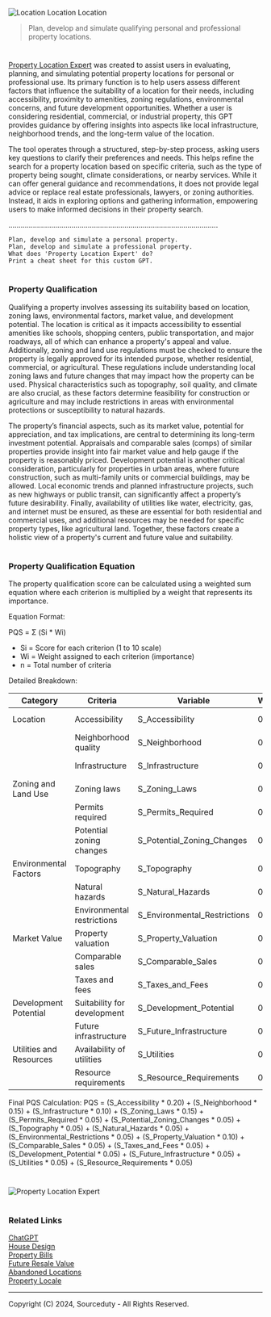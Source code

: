 ![Location Location Location](https://github.com/user-attachments/assets/42481b29-2a12-4350-9d99-285ad91ee1a2)

> Plan, develop and simulate qualifying personal and professional property locations.

#

[Property Location Expert](https://chatgpt.com/g/g-dcOOpiQPR-property-location-expert) was created to assist users in evaluating, planning, and simulating potential property locations for personal or professional use. Its primary function is to help users assess different factors that influence the suitability of a location for their needs, including accessibility, proximity to amenities, zoning regulations, environmental concerns, and future development opportunities. Whether a user is considering residential, commercial, or industrial property, this GPT provides guidance by offering insights into aspects like local infrastructure, neighborhood trends, and the long-term value of the location.

The tool operates through a structured, step-by-step process, asking users key questions to clarify their preferences and needs. This helps refine the search for a property location based on specific criteria, such as the type of property being sought, climate considerations, or nearby services. While it can offer general guidance and recommendations, it does not provide legal advice or replace real estate professionals, lawyers, or zoning authorities. Instead, it aids in exploring options and gathering information, empowering users to make informed decisions in their property search.

.......................................................................................................

```
Plan, develop and simulate a personal property.
Plan, develop and simulate a professional property.
What does 'Property Location Expert' do?
Print a cheat sheet for this custom GPT.
```

#
### Property Qualification 

Qualifying a property involves assessing its suitability based on location, zoning laws, environmental factors, market value, and development potential. The location is critical as it impacts accessibility to essential amenities like schools, shopping centers, public transportation, and major roadways, all of which can enhance a property's appeal and value. Additionally, zoning and land use regulations must be checked to ensure the property is legally approved for its intended purpose, whether residential, commercial, or agricultural. These regulations include understanding local zoning laws and future changes that may impact how the property can be used. Physical characteristics such as topography, soil quality, and climate are also crucial, as these factors determine feasibility for construction or agriculture and may include restrictions in areas with environmental protections or susceptibility to natural hazards.

The property’s financial aspects, such as its market value, potential for appreciation, and tax implications, are central to determining its long-term investment potential. Appraisals and comparable sales (comps) of similar properties provide insight into fair market value and help gauge if the property is reasonably priced. Development potential is another critical consideration, particularly for properties in urban areas, where future construction, such as multi-family units or commercial buildings, may be allowed. Local economic trends and planned infrastructure projects, such as new highways or public transit, can significantly affect a property’s future desirability. Finally, availability of utilities like water, electricity, gas, and internet must be ensured, as these are essential for both residential and commercial uses, and additional resources may be needed for specific property types, like agricultural land. Together, these factors create a holistic view of a property's current and future value and suitability.

#
### Property Qualification Equation

The property qualification score can be calculated using a weighted sum equation where each criterion is multiplied by a weight that represents its importance.

Equation Format:

PQS = Σ (Si * Wi)

- Si = Score for each criterion (1 to 10 scale)
- Wi = Weight assigned to each criterion (importance)
- n = Total number of criteria

Detailed Breakdown:

| Category               | Criteria                   | Variable                     | Weight | Description                                      |
|------------------------|----------------------------|------------------------------|---------|--------------------------------------------------|
| Location               | Accessibility              | S_Accessibility              | 0.20    | Proximity to roads, public transport, etc.       |
|                        | Neighborhood quality       | S_Neighborhood               | 0.15    | Nearby amenities, crime rate, schools, etc.      |
|                        | Infrastructure             | S_Infrastructure             | 0.10    | Availability of utilities, internet, etc.        |
| Zoning and Land Use    | Zoning laws                | S_Zoning_Laws                | 0.15    | Compatibility with intended use                  |
|                        | Permits required           | S_Permits_Required           | 0.05    | Additional permits for development               |
|                        | Potential zoning changes   | S_Potential_Zoning_Changes   | 0.05    | Expected changes in zoning in the area           |
| Environmental Factors  | Topography                 | S_Topography                 | 0.05    | Suitability of land for construction/agriculture |
|                        | Natural hazards            | S_Natural_Hazards            | 0.05    | Susceptibility to floods, earthquakes, etc.      |
|                        | Environmental restrictions | S_Environmental_Restrictions | 0.05    | Nearby protected areas, wildlife, etc.           |
| Market Value           | Property valuation         | S_Property_Valuation         | 0.10    | Appraised value of the property                  |
|                        | Comparable sales           | S_Comparable_Sales           | 0.05    | Recent similar property sales in the area        |
|                        | Taxes and fees             | S_Taxes_and_Fees             | 0.05    | Property tax rate, HOA fees, etc.                |
| Development Potential  | Suitability for development| S_Development_Potential      | 0.05    | Subdivision potential, etc.                      |
|                        | Future infrastructure      | S_Future_Infrastructure      | 0.05    | Planned highways, transit expansions, etc.       |
| Utilities and Resources| Availability of utilities  | S_Utilities                  | 0.05    | Electricity, water, gas, internet availability   |
|                        | Resource requirements      | S_Resource_Requirements      | 0.05    | Additional needs for agriculture/industry        |

Final PQS Calculation:
PQS = (S_Accessibility * 0.20) + (S_Neighborhood * 0.15) + (S_Infrastructure * 0.10)
     + (S_Zoning_Laws * 0.15) + (S_Permits_Required * 0.05) + (S_Potential_Zoning_Changes * 0.05)
     + (S_Topography * 0.05) + (S_Natural_Hazards * 0.05) + (S_Environmental_Restrictions * 0.05)
     + (S_Property_Valuation * 0.10) + (S_Comparable_Sales * 0.05) + (S_Taxes_and_Fees * 0.05)
     + (S_Development_Potential * 0.05) + (S_Future_Infrastructure * 0.05)
     + (S_Utilities * 0.05) + (S_Resource_Requirements * 0.05)

#

![Property Location Expert](https://github.com/user-attachments/assets/d3a1c963-afff-436c-8cea-5b1ad25c63d6)

#
### Related Links

[ChatGPT](https://github.com/sourceduty/ChatGPT)
<br>
[House Design](https://github.com/sourceduty/House_Design)
<br>
[Property Bills](https://github.com/sourceduty/Property_Bills)
<br>
[Future Resale Value](https://github.com/sourceduty/Future_Resale_Value)
<br>
[Abandoned Locations](https://github.com/sourceduty/Abandoned_Locations)
<br>
[Property Locale](https://github.com/sourceduty/Property_Locale)

***
Copyright (C) 2024, Sourceduty - All Rights Reserved.
